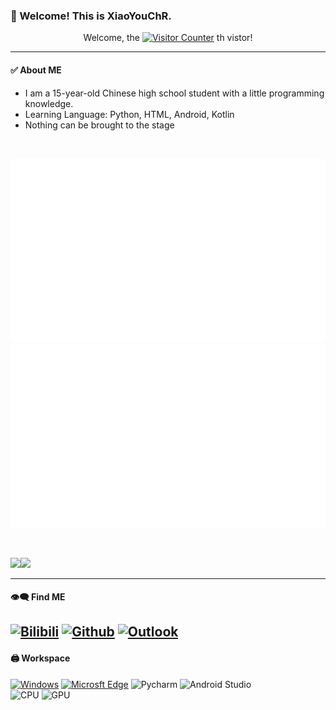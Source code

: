 ### 👋 Welcome! This is XiaoYouChR.

<p align="center">
Welcome, the
<a href="https://github.com/XiaoYouChR" target="_blank"><img src="https://count.getloli.com/get/@XiaoYouChR?theme=asoul" alt="Visitor Counter"></a>
th vistor!
</p>

___
#### ✅ About ME
* I am a 15-year-old Chinese high school student with a little programming knowledge.
* Learning Language: Python, HTML, Android, Kotlin
* Nothing can be brought to the stage

<br>

![](https://github.com/XiaoYouChR/github-stats/blob/master/generated/overview.svg) ![](https://github.com/XiaoYouChR/github-stats/blob/master/generated/languages.svg)

<br>

![](https://genshin-card.himiku.com/rand/72338552.png)![](https://genshin-card.himiku.com/rand/244949955.png)
___
#### 👁️‍🗨️ Find ME

[![Bilibili](https://img.shields.io/badge/dynamic/json?style=for-the-badge&logo=data%3Aimage%2Fpng%3Bbase64%2CiVBORw0KGgoAAAANSUhEUgAAAGAAAABgCAYAAADimHc4AAAD7ElEQVR4nO2dW9WrMBCFK6ESkFAJSKiESqgEHCABCZWAhEpAAhL2ecik5dDc%2FpXLBDLfWnlqy0xmJ5BMQnq5CIIgCIIgCIIgCIIgCEIBAHQAemYfrgCunD6wAKAHsEKxALgx+bCQD8%2FS9tmgVqeDr1lLigDgZvDhXso+K9TyTBQRwRJ8AHjntl0Flh5QRAQK%2FmKxPeayWx2OXpBNBKiHvi34b7T2MC4pAvW6twR%2FRwkRKPizBN8CgEcuESj4Lwm+BwBjahEk+H8EwJRKhOaCDzW8e1JLfkUUH1NgmR3XmHffHR1l+72BSs8d7w8U+JDAnZERQMcV+CtUi7dNqFqibB4J7vtrq7xKCuAasbTMXCL4T+5aVk6+2xHUrWdhruAR6HIJcOeu2UHI8zyAe2ytWfEdWz9PVvQ8YAmIQ5dDAB9LFsMVAv8oMO2zAGrC5WNIarRiAuKR9jYEd9pY08aa6uUzIHGRdkgKd8pY0yc1WjEBAqypDYoAG0QAZkQAZkQAZkQAZk4vANQenjsSzS3I%2FwcSbXU5jQBUkRtdf4Rar90v8kSv3+I3ffCCSpk8I%2Fw+lgDkdI%2Fv2rEp2CaiWm1AsDQLlDAD+dlFXLMeAaCSeLZdaSFE5VUQNot38cKuEeBgAsSuG0flVZBmEanbXfNQAsS0fgBYIn2fIu3%2FBBMHEyBmDXlFfA8IzeHb+Ems4WAChKykrVA9ZfsQTL57jXzRg4A5wC%2FA8N4ADiZAZwm2XjW75Qh2KOTfA0p4kygPw28OJcCVgn3nDnYo2EwEYRgGH0qAMyICMCMCMCMCMCMCMCMCMCMCfP3qwHDOQ4AAUekTk8FaBRihJnZdYbvtCGC7LvmkM63GjVDINPFrQgCq5ETXfmMzI90FXzPvfqt7x4rEu%2FZaEcCUxFvgz2zO+BUn6UkoaEEAsptiMSX5e8FoRYCN7cVgb4Vq7U%2FH50Pq4JNP7Qiw8UFnJwcK+tXy+Wj6PLEvPgHSHv5UgwA1IQIwwyFAyLJin9RoxYgAzAQIkPwNmf26busC+OIx5TDqo5nDT+F%2FSS%2F9CYzwb+No49zNy2evkYv0LywGGAXUvp6eSneycqOic0w20k7CNgKE7jJunSGLACTCxF27ylmQc98T5MQUH49swd+I0HPXslLKnT0N+wnkrTKi9JZL%2FL9i1SorMmdeQ4TQQ7OFMxIMzGD45w8nUL1im7efENZLJpgPSw0pfz0cdt4U3230Td%2FTvx2R6d2FrHhEWLkq5PELOMsRPHCPnAZGv1xJteL7jbJiaW3sB2nDvPC%2FosSYvjRQz4cJ6n7KO3rYQL7M+L6nVtfDVRAEQRAEQRAEQRAEIZ5%2FSAXmdfXaoQsAAAAASUVORK5CYII%3D&label=Bilibili+Fans&labelColor=FE7398&color=282c34&query=%24.data.totalSubs&url=https%3A%2F%2Fapi.spencerwoo.com%2Fsubstats%2F%3Fsource%3Dbilibili%26queryKey%3D437313511&longCache=true)](https://space.bilibili.com/437313511)
[![Github](https://img.shields.io/badge/dynamic/json?style=for-the-badge&label=GitHub+Followers&suffix=%20&query=%24.data.totalSubs&url=https%3A%2F%2Fapi.spencerwoo.com%2Fsubstats%2F%3Fsource%3Dgithub%26queryKey%3DXiaoYouChR&labelColor=282c34&color=353940&logo=github&longCache=true)](https://github.com/XiaoYouChR)
[![Outlook](https://img.shields.io/static/v1?style=for-the-badge&logo=microsoftoutlook&label=Email&message=Outlook&color=353940&labelColor=1793D1)](mailto:XiaoYouChR@outlook.com)
---
#### 🖨️ Workspace
[![Windows](https://img.shields.io/badge/Windows_11-0078D4?style=for-the-badge&logo=windows11&logoColor=white)](https://www.microsoft.com/zh-cn/software-download/windows11)
[![Microsft Edge](https://img.shields.io/badge/Microsft_Edge-2AC5C8?style=for-the-badge&logo=microsoftedge&logoColor=white)](https://www.microsoft.com/en-us/edge)
![Pycharm](https://img.shields.io/badge/PyCharm-07E6FD.svg?&style=for-the-badge&logo=PyCharm&logoColor=white)
![Android Studio](https://img.shields.io/badge/Android_Studio-4285F4?style=for-the-badge&logo=android-studio&logoColor=white)
<br>
![CPU](https://img.shields.io/badge/Intel-Xeon_E3_1241V3-0071C5?style=for-the-badge&logo=intel&logoColor=white)
![GPU](https://img.shields.io/badge/AMD-Readon_RX470-DC261B?style=for-the-badge&logo=amd&logoColor=white)
